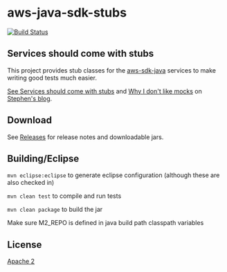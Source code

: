 # aws-java-sdk-stubs
[![Build Status](https://drone.io/github.com/bizo/aws-java-sdk-stubs/status.png)](https://drone.io/github.com/bizo/aws-java-sdk-stubs/latest)
## Services should come with stubs

This project provides stub classes for the [aws-sdk-java](https://github.com/aws/aws-sdk-java) services to make writing good tests much easier.

[See Services should come with stubs](http://www.draconianoverlord.com/2013/04/13/services-should-come-with-stubs.html) and [Why I don't like mocks](http://www.draconianoverlord.com/2010/07/09/why-i-dont-like-mocks.html) on [Stephen's blog](http://www.draconianoverlord.com/).

## Download

See [Releases](https://github.com/bizo/aws-java-sdk-stubs/releases/) for release notes and downloadable jars.

## Building/Eclipse

`mvn eclipse:eclipse` to generate eclipse configuration (although these are also checked in)

`mvn clean test` to compile and run tests

`mvn clean package` to build the jar

Make sure M2_REPO is defined in java build path classpath variables

## License
[Apache 2](http://www.apache.org/licenses/LICENSE-2.0.html)